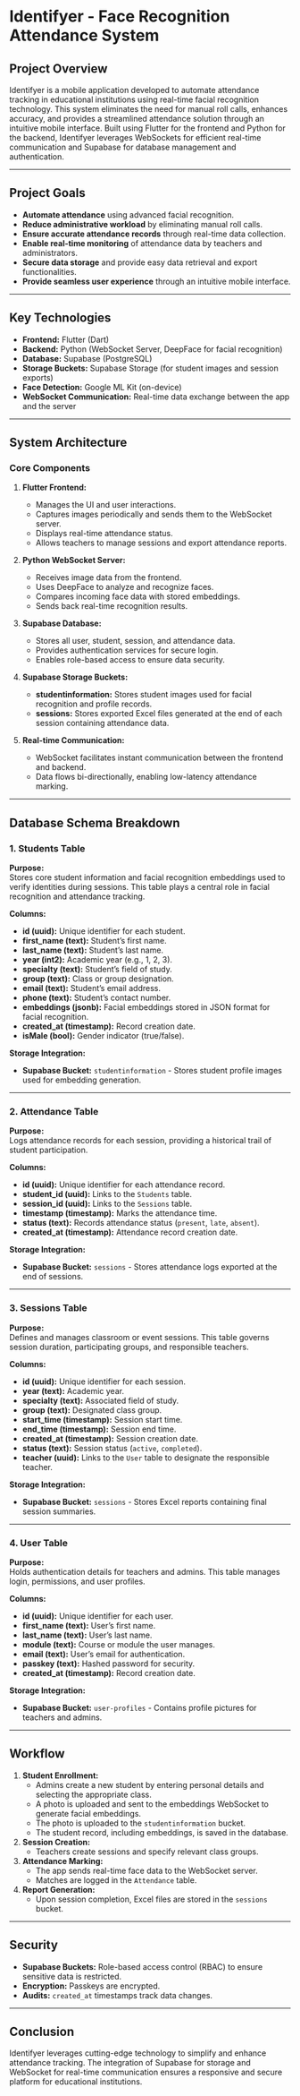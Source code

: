 # Identifyer - Face Recognition Attendance System

## Project Overview
Identifyer is a mobile application developed to automate attendance tracking in educational institutions using real-time facial recognition technology. This system eliminates the need for manual roll calls, enhances accuracy, and provides a streamlined attendance solution through an intuitive mobile interface. Built using Flutter for the frontend and Python for the backend, Identifyer leverages WebSockets for efficient real-time communication and Supabase for database management and authentication.

---

## Project Goals
- **Automate attendance** using advanced facial recognition.
- **Reduce administrative workload** by eliminating manual roll calls.
- **Ensure accurate attendance records** through real-time data collection.
- **Enable real-time monitoring** of attendance data by teachers and administrators.
- **Secure data storage** and provide easy data retrieval and export functionalities.
- **Provide seamless user experience** through an intuitive mobile interface.

---

## Key Technologies
- **Frontend:** Flutter (Dart)
- **Backend:** Python (WebSocket Server, DeepFace for facial recognition)
- **Database:** Supabase (PostgreSQL)
- **Storage Buckets:** Supabase Storage (for student images and session exports)
- **Face Detection:** Google ML Kit (on-device)
- **WebSocket Communication:** Real-time data exchange between the app and the server

---

## System Architecture
### Core Components
1. **Flutter Frontend:**
   - Manages the UI and user interactions.
   - Captures images periodically and sends them to the WebSocket server.
   - Displays real-time attendance status.
   - Allows teachers to manage sessions and export attendance reports.

2. **Python WebSocket Server:**
   - Receives image data from the frontend.
   - Uses DeepFace to analyze and recognize faces.
   - Compares incoming face data with stored embeddings.
   - Sends back real-time recognition results.

3. **Supabase Database:**
   - Stores all user, student, session, and attendance data.
   - Provides authentication services for secure login.
   - Enables role-based access to ensure data security.

4. **Supabase Storage Buckets:**
   - **studentinformation:** Stores student images used for facial recognition and profile records.
   - **sessions:** Stores exported Excel files generated at the end of each session containing attendance data.

5. **Real-time Communication:**
   - WebSocket facilitates instant communication between the frontend and backend.
   - Data flows bi-directionally, enabling low-latency attendance marking.

---

## Database Schema Breakdown

### 1. **Students Table**  
**Purpose:**  
Stores core student information and facial recognition embeddings used to verify identities during sessions. This table plays a central role in facial recognition and attendance tracking.  

**Columns:**  
- **id (uuid):** Unique identifier for each student.  
- **first_name (text):** Student’s first name.  
- **last_name (text):** Student’s last name.  
- **year (int2):** Academic year (e.g., 1, 2, 3).  
- **specialty (text):** Student’s field of study.  
- **group (text):** Class or group designation.  
- **email (text):** Student’s email address.  
- **phone (text):** Student’s contact number.  
- **embeddings (jsonb):** Facial embeddings stored in JSON format for facial recognition.  
- **created_at (timestamp):** Record creation date.  
- **isMale (bool):** Gender indicator (true/false).  

**Storage Integration:**  
- **Supabase Bucket:** `studentinformation` - Stores student profile images used for embedding generation.

---

### 2. **Attendance Table**  
**Purpose:**  
Logs attendance records for each session, providing a historical trail of student participation.  

**Columns:**  
- **id (uuid):** Unique identifier for each attendance record.  
- **student_id (uuid):** Links to the `Students` table.  
- **session_id (uuid):** Links to the `Sessions` table.  
- **timestamp (timestamp):** Marks the attendance time.  
- **status (text):** Records attendance status (`present`, `late`, `absent`).  
- **created_at (timestamp):** Attendance record creation date.  

**Storage Integration:**  
- **Supabase Bucket:** `sessions` - Stores attendance logs exported at the end of sessions.

---

### 3. **Sessions Table**  
**Purpose:**  
Defines and manages classroom or event sessions. This table governs session duration, participating groups, and responsible teachers.  

**Columns:**  
- **id (uuid):** Unique identifier for each session.  
- **year (text):** Academic year.  
- **specialty (text):** Associated field of study.  
- **group (text):** Designated class group.  
- **start_time (timestamp):** Session start time.  
- **end_time (timestamp):** Session end time.  
- **created_at (timestamp):** Session creation date.  
- **status (text):** Session status (`active`, `completed`).  
- **teacher (uuid):** Links to the `User` table to designate the responsible teacher.  

**Storage Integration:**  
- **Supabase Bucket:** `sessions` - Stores Excel reports containing final session summaries.

---

### 4. **User Table**  
**Purpose:**  
Holds authentication details for teachers and admins. This table manages login, permissions, and user profiles.  

**Columns:**  
- **id (uuid):** Unique identifier for each user.  
- **first_name (text):** User’s first name.  
- **last_name (text):** User’s last name.  
- **module (text):** Course or module the user manages.  
- **email (text):** User’s email for authentication.  
- **passkey (text):** Hashed password for security.  
- **created_at (timestamp):** Record creation date.  

**Storage Integration:**  
- **Supabase Bucket:** `user-profiles` - Contains profile pictures for teachers and admins.

---

## Workflow
1. **Student Enrollment:**
   - Admins create a new student by entering personal details and selecting the appropriate class.
   - A photo is uploaded and sent to the embeddings WebSocket to generate facial embeddings.
   - The photo is uploaded to the `studentinformation` bucket.
   - The student record, including embeddings, is saved in the database.
2. **Session Creation:**
   - Teachers create sessions and specify relevant class groups.
3. **Attendance Marking:**
   - The app sends real-time face data to the WebSocket server.
   - Matches are logged in the `Attendance` table.
4. **Report Generation:**
   - Upon session completion, Excel files are stored in the `sessions` bucket.

---

## Security
- **Supabase Buckets:** Role-based access control (RBAC) to ensure sensitive data is restricted.
- **Encryption:** Passkeys are encrypted.
- **Audits:** `created_at` timestamps track data changes.

---

## Conclusion
Identifyer leverages cutting-edge technology to simplify and enhance attendance tracking. The integration of Supabase for storage and WebSocket for real-time communication ensures a responsive and secure platform for educational institutions.


